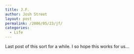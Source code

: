 ```yaml
---
title: J.F.
author: Josh Street
layout: post
permalink: /2006/05/23/jf/
categories:
  - Life
---
```

Last post of this sort for a while. I so hope this works for us&#8230;